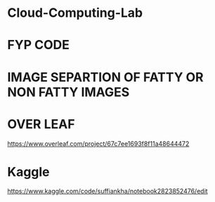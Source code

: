 # Cloud-Computing-Lab
# FYP CODE
# IMAGE SEPARTION OF FATTY OR NON FATTY IMAGES

# OVER LEAF
https://www.overleaf.com/project/67c7ee1693f8f11a48644472

# Kaggle
https://www.kaggle.com/code/suffiankha/notebook2823852476/edit

